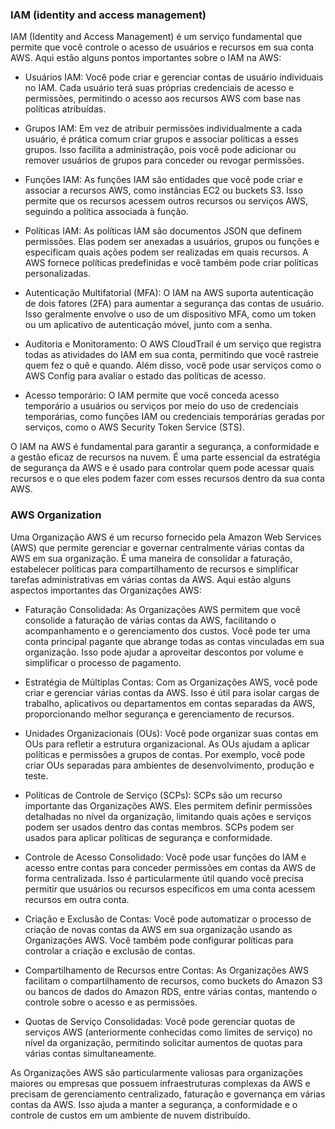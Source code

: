 ### IAM (identity and access management)

IAM (Identity and Access Management) é um serviço fundamental que permite que você controle o acesso de usuários e recursos em sua conta AWS. Aqui estão alguns pontos importantes sobre o IAM na AWS:

- Usuários IAM: Você pode criar e gerenciar contas de usuário individuais no IAM. Cada usuário terá suas próprias credenciais de acesso e permissões, permitindo o acesso aos recursos AWS com base nas políticas atribuídas.

- Grupos IAM: Em vez de atribuir permissões individualmente a cada usuário, é prática comum criar grupos e associar políticas a esses grupos. Isso facilita a administração, pois você pode adicionar ou remover usuários de grupos para conceder ou revogar permissões.

- Funções IAM: As funções IAM são entidades que você pode criar e associar a recursos AWS, como instâncias EC2 ou buckets S3. Isso permite que os recursos acessem outros recursos ou serviços AWS, seguindo a política associada à função.

- Políticas IAM: As políticas IAM são documentos JSON que definem permissões. Elas podem ser anexadas a usuários, grupos ou funções e especificam quais ações podem ser realizadas em quais recursos. A AWS fornece políticas predefinidas e você também pode criar políticas personalizadas.

- Autenticação Multifatorial (MFA): O IAM na AWS suporta autenticação de dois fatores (2FA) para aumentar a segurança das contas de usuário. Isso geralmente envolve o uso de um dispositivo MFA, como um token ou um aplicativo de autenticação móvel, junto com a senha.

- Auditoria e Monitoramento: O AWS CloudTrail é um serviço que registra todas as atividades do IAM em sua conta, permitindo que você rastreie quem fez o quê e quando. Além disso, você pode usar serviços como o AWS Config para avaliar o estado das políticas de acesso.

- Acesso temporário: O IAM permite que você conceda acesso temporário a usuários ou serviços por meio do uso de credenciais temporárias, como funções IAM ou credenciais temporárias geradas por serviços, como o AWS Security Token Service (STS).

O IAM na AWS é fundamental para garantir a segurança, a conformidade e a gestão eficaz de recursos na nuvem. É uma parte essencial da estratégia de segurança da AWS e é usado para controlar quem pode acessar quais recursos e o que eles podem fazer com esses recursos dentro da sua conta AWS.

### AWS Organization

Uma Organização AWS é um recurso fornecido pela Amazon Web Services (AWS) que permite gerenciar e governar centralmente várias contas da AWS em sua organização. É uma maneira de consolidar a faturação, estabelecer políticas para compartilhamento de recursos e simplificar tarefas administrativas em várias contas da AWS. Aqui estão alguns aspectos importantes das Organizações AWS:

- Faturação Consolidada: As Organizações AWS permitem que você consolide a faturação de várias contas da AWS, facilitando o acompanhamento e o gerenciamento dos custos. Você pode ter uma conta principal pagante que abrange todas as contas vinculadas em sua organização. Isso pode ajudar a aproveitar descontos por volume e simplificar o processo de pagamento.

- Estratégia de Múltiplas Contas: Com as Organizações AWS, você pode criar e gerenciar várias contas da AWS. Isso é útil para isolar cargas de trabalho, aplicativos ou departamentos em contas separadas da AWS, proporcionando melhor segurança e gerenciamento de recursos.

- Unidades Organizacionais (OUs): Você pode organizar suas contas em OUs para refletir a estrutura organizacional. As OUs ajudam a aplicar políticas e permissões a grupos de contas. Por exemplo, você pode criar OUs separadas para ambientes de desenvolvimento, produção e teste.

- Políticas de Controle de Serviço (SCPs): SCPs são um recurso importante das Organizações AWS. Eles permitem definir permissões detalhadas no nível da organização, limitando quais ações e serviços podem ser usados dentro das contas membros. SCPs podem ser usados para aplicar políticas de segurança e conformidade.

- Controle de Acesso Consolidado: Você pode usar funções do IAM e acesso entre contas para conceder permissões em contas da AWS de forma centralizada. Isso é particularmente útil quando você precisa permitir que usuários ou recursos específicos em uma conta acessem recursos em outra conta.

- Criação e Exclusão de Contas: Você pode automatizar o processo de criação de novas contas da AWS em sua organização usando as Organizações AWS. Você também pode configurar políticas para controlar a criação e exclusão de contas.

- Compartilhamento de Recursos entre Contas: As Organizações AWS facilitam o compartilhamento de recursos, como buckets do Amazon S3 ou bancos de dados do Amazon RDS, entre várias contas, mantendo o controle sobre o acesso e as permissões.

- Quotas de Serviço Consolidadas: Você pode gerenciar quotas de serviços AWS (anteriormente conhecidas como limites de serviço) no nível da organização, permitindo solicitar aumentos de quotas para várias contas simultaneamente.

As Organizações AWS são particularmente valiosas para organizações maiores ou empresas que possuem infraestruturas complexas da AWS e precisam de gerenciamento centralizado, faturação e governança em várias contas da AWS. Isso ajuda a manter a segurança, a conformidade e o controle de custos em um ambiente de nuvem distribuído.